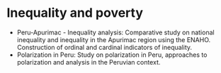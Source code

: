 # Inequality and poverty
* Peru-Apurimac - Inequality analysis: Comparative study on national inequality and inequality in the Apurimac region using the ENAHO. Construction of ordinal and cardinal indicators of inequality.
* Polarization in Peru: Study on polarization in Peru, approaches to polarization and analysis in the Peruvian context.
